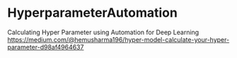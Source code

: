 # HyperparameterAutomation
Calculating Hyper Parameter using Automation for Deep Learning
https://medium.com/@hemusharma196/hyper-model-calculate-your-hyper-parameter-d98af4964637
